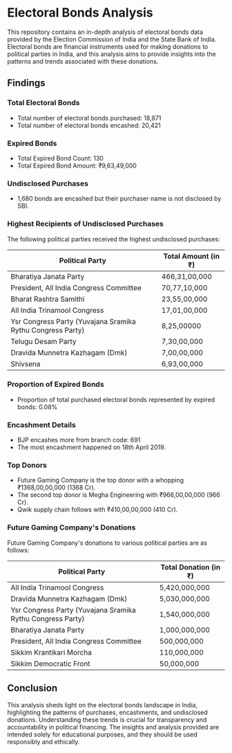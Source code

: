 # Electoral Bonds Analysis

This repository contains an in-depth analysis of electoral bonds data provided by the Election Commission of India and the State Bank of India. Electoral bonds are financial instruments used for making donations to political parties in India, and this analysis aims to provide insights into the patterns and trends associated with these donations.

## Findings

### Total Electoral Bonds
- Total number of electoral bonds purchased: 18,871
- Total number of electoral bonds encashed: 20,421

### Expired Bonds
- Total Expired Bond Count: 130
- Total Expired Bond Amount: ₹9,63,49,000

### Undisclosed Purchases
- 1,680 bonds are encashed but their purchaser name is not disclosed by SBI.

### Highest Recipients of Undisclosed Purchases
The following political parties received the highest undisclosed purchases:

| Political Party                                           | Total Amount (in ₹)    |
|-----------------------------------------------------------|-------------------------|
| Bharatiya Janata Party                                   | 466,31,00,000           |
| President, All India Congress Committee                  | 70,77,10,000             |
| Bharat Rashtra Samithi                                   | 23,55,00,000             |
| All India Trinamool Congress                             | 17,01,00,000             |
| Ysr Congress Party (Yuvajana Sramika Rythu Congress Party)| 8,25,00000            |
| Telugu Desam Party                                       | 7,30,00,000              |
| Dravida Munnetra Kazhagam (Dmk)                          | 7,00,00,000              |
| Shivsena                                                 | 6,93,00,000              |

### Proportion of Expired Bonds
- Proportion of total purchased electoral bonds represented by expired bonds: 0.08%

### Encashment Details
- BJP encashes more from branch code: 691
- The most encashment happened on 18th April 2019.

### Top Donors
- Future Gaming Company is the top donor with a whopping ₹1368,00,00,000 (1368 Cr).
- The second top donor is Megha Engineering with ₹966,00,00,000 (966 Cr).
- Qwik supply chain follows with ₹410,00,00,000 (410 Cr).

### Future Gaming Company's Donations
Future Gaming Company's donations to various political parties are as follows:

| Political Party                                           | Total Donation (in ₹)  |
|-----------------------------------------------------------|-------------------------|
| All India Trinamool Congress                             | 5,420,000,000           |
| Dravida Munnetra Kazhagam (Dmk)                          | 5,030,000,000           |
| Ysr Congress Party (Yuvajana Sramika Rythu Congress Party)| 1,540,000,000          |
| Bharatiya Janata Party                                   | 1,000,000,000           |
| President, All India Congress Committee                  | 500,000,000             |
| Sikkim Krantikari Morcha                                 | 110,000,000             |
| Sikkim Democratic Front                                  | 50,000,000              |

## Conclusion
This analysis sheds light on the electoral bonds landscape in India, highlighting the patterns of purchases, encashments, and undisclosed donations. Understanding these trends is crucial for transparency and accountability in political financing. The insights and analysis provided are intended solely for educational purposes, and they should be used responsibly and ethically. 

